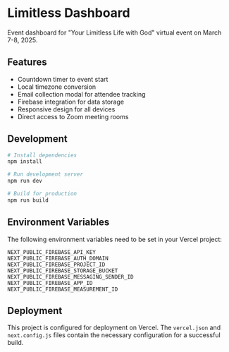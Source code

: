 # Limitless Dashboard

Event dashboard for "Your Limitless Life with God" virtual event on March 7-8, 2025.

## Features

- Countdown timer to event start
- Local timezone conversion
- Email collection modal for attendee tracking
- Firebase integration for data storage
- Responsive design for all devices
- Direct access to Zoom meeting rooms

## Development

```bash
# Install dependencies
npm install

# Run development server
npm run dev

# Build for production
npm run build
```

## Environment Variables

The following environment variables need to be set in your Vercel project:

```
NEXT_PUBLIC_FIREBASE_API_KEY
NEXT_PUBLIC_FIREBASE_AUTH_DOMAIN
NEXT_PUBLIC_FIREBASE_PROJECT_ID
NEXT_PUBLIC_FIREBASE_STORAGE_BUCKET
NEXT_PUBLIC_FIREBASE_MESSAGING_SENDER_ID
NEXT_PUBLIC_FIREBASE_APP_ID
NEXT_PUBLIC_FIREBASE_MEASUREMENT_ID
```

## Deployment

This project is configured for deployment on Vercel. The `vercel.json` and `next.config.js` files contain the necessary configuration for a successful build.
